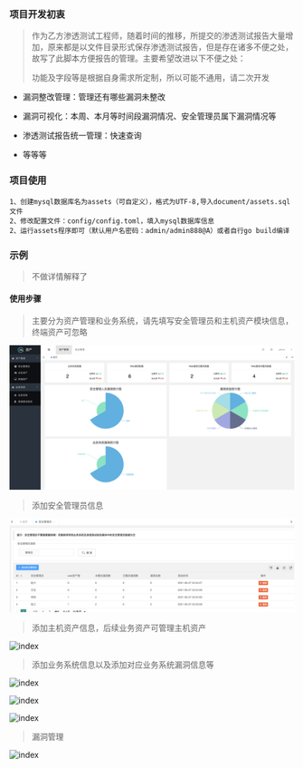 ### 项目开发初衷

> 作为乙方渗透测试工程师，随着时间的推移，所提交的渗透测试报告大量增加，原来都是以文件目录形式保存渗透测试报告，但是存在诸多不便之处，故写了此脚本方便报告的管理。主要希望改进以下不便之处：
>
> 功能及字段等是根据自身需求所定制，所以可能不通用，请二次开发

- 漏洞整改管理：管理还有哪些漏洞未整改

- 漏洞可视化：本周、本月等时间段漏洞情况、安全管理员属下漏洞情况等

- 渗透测试报告统一管理：快速查询

- 等等等

  

### 项目使用

```
1、创建mysql数据库名为assets（可自定义），格式为UTF-8,导入document/assets.sql文件
2、修改配置文件：config/config.toml，填入mysql数据库信息
2、运行assets程序即可（默认用户名密码：admin/admin888@A）或者自行go build编译
```



### 示例

> 不做详情解释了

#### 使用步骤

> 主要分为资产管理和业务系统，请先填写安全管理员和主机资产模块信息，终端资产可忽略

![index](https://github.com/CTF-MissFeng/report/blob/main/doc/1.png)

> 添加安全管理员信息

![index](https://github.com/CTF-MissFeng/report/blob/main/doc/2.png)

> 添加主机资产信息，后续业务资产可管理主机资产

![index](https://github.com/CTF-MissFeng/GoScan/blob/main/doc/3.png)

> 添加业务系统信息以及添加对应业务系统漏洞信息等

![index](https://github.com/CTF-MissFeng/GoScan/blob/main/doc/4.png)

![index](https://github.com/CTF-MissFeng/GoScan/blob/main/doc/5.png)

![index](https://github.com/CTF-MissFeng/GoScan/blob/main/doc/7.png)

>漏洞管理

![index](https://github.com/CTF-MissFeng/GoScan/blob/main/doc/6.png)
